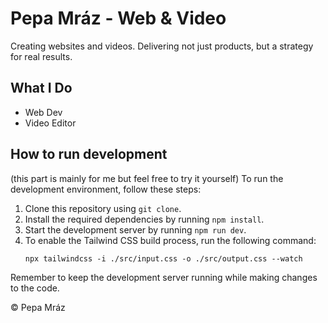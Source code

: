 # Pepa Mráz - Web & Video

Creating websites and videos. Delivering not just products, but a strategy for real results.

## What I Do
- Web Dev
- Video Editor

## How to run development
(this part is mainly for me but feel free to try it yourself)
To run the development environment, follow these steps:

1. Clone this repository using `git clone`.
2. Install the required dependencies by running `npm install`.
3. Start the development server by running `npm run dev`.
4. To enable the Tailwind CSS build process, run the following command:
    ```
    npx tailwindcss -i ./src/input.css -o ./src/output.css --watch
    ```

Remember to keep the development server running while making changes to the code.

&copy; Pepa Mráz

